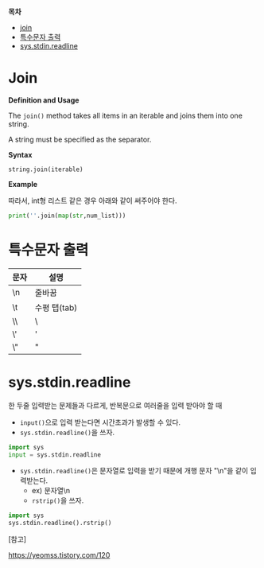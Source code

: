 **목차**

- [join](#join)
- [특수문자 출력](#특수문자-출력)
- [sys.stdin.readline](#sys.stdin.readline)



# Join

**Definition and Usage**

The `join()` method takes all items in an iterable and joins them into one string.

A string must be specified as the separator.

**Syntax**

`string.join(iterable)`

**Example**

따라서, int형 리스트 같은 경우 아래와 같이 써주어야 한다.

```python
print(''.join(map(str,num_list)))
```





# 특수문자 출력

| 문자 | 설명         |
| ---- | ------------ |
| \n   | 줄바꿈       |
| \t   | 수평 탭(tab) |
| \\\\ | \            |
| \\'  | '            |
| \\"  | "            |





# sys.stdin.readline

한 두줄 입력받는 문제들과 다르게, 반복문으로 여러줄을 입력 받아야 할 때

- `input()`으로 입력 받는다면 시간초과가 발생할 수 있다.
- `sys.stdin.readline()`을 쓰자.

```python
import sys
input = sys.stdin.readline
```

- `sys.stdin.readline()`은 문자열로 입력을 받기 때문에 개행 문자 "\n"을 같이 입력받는다.
  - ex) 문자열\n 
  - `rstrip()`을 쓰자.

```python
import sys
sys.stdin.readline().rstrip()
```



[참고]

https://yeomss.tistory.com/120
